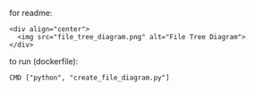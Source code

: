 for readme:
```
<div align="center">
  <img src="file_tree_diagram.png" alt="File Tree Diagram">
</div>
```

to run (dockerfile): 
```
CMD ["python", "create_file_diagram.py"]
```
